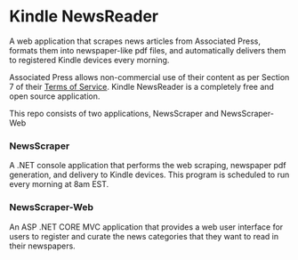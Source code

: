 # Kindle NewsReader

A web application that scrapes news articles from 
Associated Press, formats them into newspaper-like 
pdf files, and automatically delivers them to registered 
Kindle devices every morning.

Associated Press allows non-commercial use of their 
content as per Section 7 of their 
<a href="https://apnews.com/termsofservice" target="_blank">Terms of Service</a>.
Kindle NewsReader is a completely free and open source 
application.

This repo consists of two applications, NewsScraper and 
NewsScraper-Web

### NewsScraper

A .NET console application that performs the web scraping,
newspaper pdf generation, and delivery to Kindle devices.
This program is scheduled to run every morning at 8am EST.

### NewsScraper-Web

An ASP .NET CORE MVC application that provides a web
user interface for users to register and curate the news
categories that they want to read in their newspapers.
